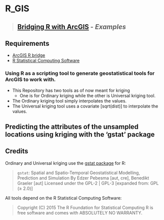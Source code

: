 # R_GIS
> ## [Bridging R with ArcGIS](https://r-arcgis.github.io/) - _Examples_

Requirements
------------

 - [ArcGIS R bridge](https://github.com/R-ArcGIS/r-bridge-install)
 - [R Statistical Computing Software](http://www.r-project.org)

### Using R as a scripting tool to generate geostatistical tools for ArcGIS to work with.

- This Repository has two tools as of now meant for kriging 
     * One is for Ordinary kriging while the other is Universal kriging tool.
- The Ordinary kriging tool simply interpolates the values.
- The Universal kriging tool uses a covariate [sqrt(dist)] to interpolate the values.


## **Predicting the attributes of the unsampled locations using kriging with the ‘gstat’ package**

## Credits

Ordinary and Universal kriging use the [gstat package](http://www.gstat.org/gstat.pdf) for R:

> `gstat`: Spatial and Spatio-Temporal Geostatistical Modelling, Prediction and Simulation
> By Edzer Pebesma [aut, cre], Benedikt Graeler [aut]
> Licensed under the 	GPL-2 | GPL-3 [expanded from: GPL (≥ 2.0)]

All tools depend on the R Statistical Computing Software:

> Copyright (C) 2015 The R Foundation for Statistical Computing
> R is free software and comes with ABSOLUTELY NO WARRANTY.

